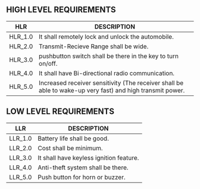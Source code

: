 ## HIGH LEVEL REQUIREMENTS
HLR     | DESCRIPTION
--------|-----------------------
HLR_1.0 |It shall remotely lock and unlock the automobile.
HLR_2.0 |Transmit-Recieve Range shall be wide.
HLR_3.0 |pushbutton switch shall be there in the key to turn on/off.
HLR_4.0 |It shall have Bi-directional radio communication.
HLR_5.0 |Increased receiver sensitivity (The receiver shall be able to wake-up very fast) and high transmit power.

   


## LOW LEVEL REQUIREMENTS
LLR     | DESCRIPTION
--------|---------------------------------------------
LLR_1.0 |Battery life shall be good.
LLR_2.0 |Cost shall be minimum.
LLR_3.0 |It shall have keyless ignition feature.
LLR_4.0 |Anti-theft system shall be there.
LLR_5.0 |Push button for horn or buzzer.

